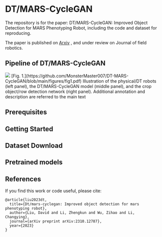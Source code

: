 # DT/MARS-CycleGAN
The repository is for the paper: DT/MARS-CycleGAN: Improved Object Detection for MARS Phenotyping Robot, including the code and dataset for reproducing. 

The paper is published on [Arxiv](https://arxiv.org/abs/2310.12787) , and under review on Journal of field robotics.

## Pipeline of DT/MARS-CycleGAN
<img src="figures/fig1.png"/>
[Fig. 1.](https://github.com/MonsterMaster007/DT-MARS-CycleGAN/blob/main/figures/fig1.pdf) Illustration of the physical/DT robots (left panel), the DT/MARS-CycleGAN model (middle panel), and the crop object/row detection network
(right panel). Additional annotation and description are referred to the main text



## Prerequisites


## Getting Started



## Dataset Download



## Pretrained models



## References
If you find this work or code useful, please cite:

```
@article{liu2023dt,
  title={Dt/mars-cyclegan: Improved object detection for mars phenotyping robot},
  author={Liu, David and Li, Zhengkun and Wu, Zihao and Li, Changying},
  journal={arXiv preprint arXiv:2310.12787},
  year={2023}
}
```
